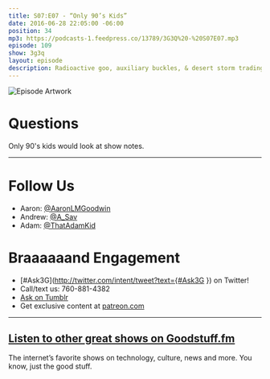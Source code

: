 ```yaml
---
title: S07:E07 - “Only 90’s Kids”
date: 2016-06-28 22:05:00 -06:00
position: 34
mp3: https://podcasts-1.feedpress.co/13789/3G3Q%20-%20S07E07.mp3
episode: 109
show: 3g3q
layout: episode
description: Radioactive goo, auxiliary buckles, & desert storm trading cards.
---
```


![Episode Artwork][1]

# Questions

Only 90's kids would look at show notes.

***

# Follow Us
* Aaron: [@AaronLMGoodwin](http://twitter.com/aaronlmgoodwin)
* Andrew: [@A_Sav](http://twitter.com/a_sav)
* Adam: [@ThatAdamKid](http://twitter.com/thatadamkid)

# Braaaaaand Engagement
* [#Ask3G](http://twitter.com/intent/tweet?text={#Ask3G }) on Twitter!
* Call/text us: 760-881-4382
* [Ask on Tumblr](http://3g3q.co/ask)
* Get exclusive content at [patreon.com](http://www.patreon.com/3g3q)

***

## [Listen to other great shows on Goodstuff.fm](http://goodstuff.fm/)
The internet’s favorite shows on technology, culture, news and more. You know, just the good stuff.

[1]: http://l.gdwn.co/5W0Q.JPG
[2]: http://twitter.com/aaronlmgoodwin
[3]: http://twitter.com/a_sav
[4]: http://twitter.com/thatadamkid
[5]: http://3g3q.co/ask
[6]: http://www.patreon.com/3g3q
[7]: http://goodstuff.fm/3g3q/
